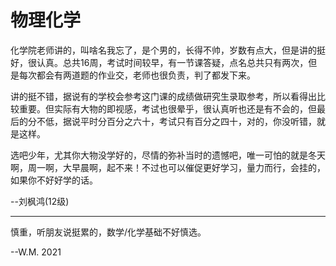 # 物理化学

化学院老师讲的，叫啥名我忘了，是个男的，长得不帅，岁数有点大，但是讲的挺好，很认真。总共16周，考试时间较早，有一节课答疑，点名总共只有两次，但是每次都会有两道题的作业交，老师也很负责，判了都发下来。

讲的挺不错，据说有的学校会参考这门课的成绩做研究生录取参考，所以看得出比较重要。但实际有大物的即视感，考试也很晕乎，很认真听也还是有不会的，但最后的分不低，据说平时分百分之六十，考试只有百分之四十，对的，你没听错，就是这样。

选吧少年，尤其你大物没学好的，尽情的弥补当时的遗憾吧，唯一可怕的就是冬天啊，周一啊，大早晨啊，起不来！不过也可以催促更好学习，量力而行，会挂的，如果你不好好学的话。

--刘枫鸿(12级)

---

慎重，听朋友说挺累的，数学/化学基础不好慎选。

--W.M. 2021